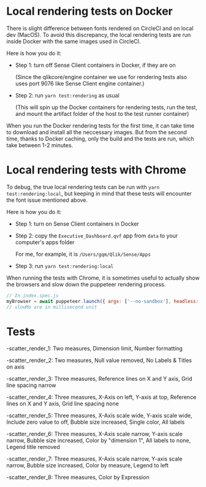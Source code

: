 # Local rendering tests on Docker

There is slight difference between fonts rendered on CircleCI
and on local dev (MacOS).
To avoid this discrepancy, the local rendering tests are run inside Docker
with the same images used in CircleCI.

Here is how you do it:

- Step 1: turn off Sense Client containers in Docker, if they are on

  (Since the qlikcore/engine container we use for rendering tests also uses
  port 9076 like Sense Client engine container.)

- Step 2: run `yarn test:rendering` as usual

  (This will spin up the Docker containers for rendering tests, run the test,
  and mount the artifact folder of the host to the test runner container)

When you run the Docker rendering tests for the first time, it can take time
to download and install all the neccessary images. But from the second time,
thanks to Docker caching, only the build and the tests are run, which take
between 1-2 minutes.

# Local rendering tests with Chrome

To debug, the true local rendering tests can be run with
`yarn test:rendering:local`, but keeping in mind that these tests will
encounter the font issue mentioned above.

Here is how you do it:

- Step 1: turn on Sense Client containers in Docker
- Step 2: copy the `Executive_Dashboard.qvf` app from `data` to your computer's apps folder

  For me, for example, it is `/Users/gqm/Qlik/Sense/Apps`

- Step 3: run `yarn test:rendering:local`

When running the tests with Chrome, it is sometimes useful to actually show
the browsers and slow down the puppeteer rendering process.

```js
// In index.spec.js
myBrowser = await puppeteer.launch({ args: ['--no-sandbox'], headless: false, slowMo: 500 });
// slowMo are in millisecond unit
```

# Tests

-scatter_render_1:
Two measures,
Dimension limit,
Number formatting

-scatter_render_2:
Two measures,
Null value removed,
No Labels & Titles on axis

-scatter_render_3:
Three measures,
Reference lines on X and Y axis,
Grid line spacing narrow

-scatter_render_4:
Three measures,
X-Axis on left,
Y-axis at top,
Reference lines on X and Y axis,
Grid line spacing none

-scatter_render_5:
Three measures,
X-Axis scale wide,
Y-axis scale wide,
Include zero value to off,
Bubble size increased,
Single color,
All labels

-scatter_render_6:
Three measures,
X-Axis scale narrow,
Y-axis scale narrow,
Bubble size increased,
Color by "dimension 1",
All labels to none,
Legend title removed

-scatter_render_7:
Three measures,
X-Axis scale narrow,
Y-axis scale narrow,
Bubble size increased,
Color by measure,
Legend to left

-scatter_render_8:
Three measures,
Color by Expression
